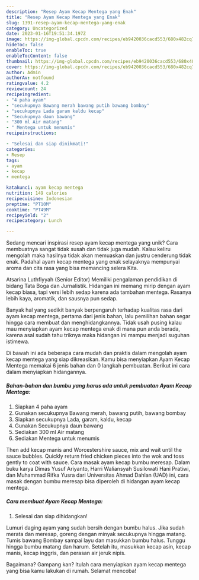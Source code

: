 ```yaml
---
description: "Resep Ayam Kecap Mentega yang Enak"
title: "Resep Ayam Kecap Mentega yang Enak"
slug: 1391-resep-ayam-kecap-mentega-yang-enak
category: Uncategorized
date: 2023-01-16T19:51:34.197Z
image: https://img-global.cpcdn.com/recipes/eb9420036cacd553/680x482cq70/ayam-kecap-mentega-foto-resep-utama.jpg
hideToc: false
enableToc: true
enableTocContent: false
thumbnail: https://img-global.cpcdn.com/recipes/eb9420036cacd553/680x482cq70/ayam-kecap-mentega-foto-resep-utama.jpg
cover: https://img-global.cpcdn.com/recipes/eb9420036cacd553/680x482cq70/ayam-kecap-mentega-foto-resep-utama.jpg
author: Admin
authorAv: notfound
ratingvalue: 4.2
reviewcount: 24
recipeingredient:
- "4 paha ayam"
- "secukupnya Bawang merah bawang putih bawang bombay"
- "secukupnya Lada garam kaldu kecap"
- "Secukupnya daun bawang"
- "300 ml Air matang"
- " Mentega untuk menumis"
recipeinstructions:

- "Selesai dan siap dinikmati!"
categories:
- Resep
tags:
- ayam
- kecap
- mentega

katakunci: ayam kecap mentega 
nutrition: 149 calories
recipecuisine: Indonesian
preptime: "PT10M"
cooktime: "PT49M"
recipeyield: "2"
recipecategory: Lunch

---
```





Sedang mencari inspirasi resep ayam kecap mentega yang unik? Cara membuatnya sangat tidak susah dan tidak juga mudah. Kalau keliru mengolah maka hasilnya tidak akan memuaskan dan justru cenderung tidak enak. Padahal ayam kecap mentega yang enak selayaknya mempunyai aroma dan cita rasa yang bisa memancing selera Kita.





Atsarina Luthfiyyah (Senior Editor) Memiliki pengalaman pendidikan di bidang Tata Boga dan Jurnalistik. Hidangan ini memang mirip dengan ayam kecap biasa, tapi versi lebih sedap karena ada tambahan mentega. Rasanya lebih kaya, aromatik, dan sausnya pun sedap.

Banyak hal yang sedikit banyak berpengaruh terhadap kualitas rasa dari ayam kecap mentega, pertama dari jenis bahan, lalu pemilihan bahan segar hingga cara membuat dan menghidangkannya. Tidak usah pusing kalau mau menyiapkan ayam kecap mentega enak di mana pun anda berada, karena asal sudah tahu triknya maka hidangan ini mampu menjadi suguhan istimewa.






Di bawah ini ada beberapa cara mudah dan praktis dalam mengolah ayam kecap mentega yang siap dikreasikan. Kamu bisa menyiapkan Ayam Kecap Mentega memakai 6 jenis bahan dan 0 langkah pembuatan. Berikut ini cara dalam menyiapkan hidangannya.

<!--inarticleads1-->

##### Bahan-bahan dan bumbu yang harus ada untuk pembuatan Ayam Kecap Mentega:

1. Siapkan 4 paha ayam
1. Gunakan secukupnya Bawang merah, bawang putih, bawang bombay
1. Siapkan secukupnya Lada, garam, kaldu, kecap
1. Gunakan Secukupnya daun bawang
1. Sediakan 300 ml Air matang
1. Sediakan  Mentega untuk menumis


Then add kecap manis and Worcestershire sauce, mix and wait until the sauce bubbles. Quickly return fried chicken pieces into the wok and toss gently to coat with sauce. Cara masak ayam kecap bumbu meresap. Dalam buku karya Dimas Yusuf Ariyanto, Harri Waliansyah Susilowati Hani Pratiwi, dan Muhammad Rifka Yusra dari Universitas Ahmad Dahlan (UAD) ini, cara masak dengan bumbu meresap bisa diperoleh di hidangan ayam kecap mentega. 

<!--inarticleads2-->

##### Cara membuat Ayam Kecap Mentega:


1. Selesai dan siap dihidangkan!

Lumuri daging ayam yang sudah bersih dengan bumbu halus. Jika sudah merata dan meresap, goreng dengan minyak secukupnya hingga matang. Tumis bawang Bombay sampai layu dan masukkan bumbu halus. Tunggu hingga bumbu matang dan harum. Setelah itu, masukkan kecap asin, kecap manis, kecap inggris, dan perasan air jeruk nipis. 

Bagaimana? Gampang kan? Itulah cara menyiapkan ayam kecap mentega yang bisa kamu lakukan di rumah. Selamat mencoba!
